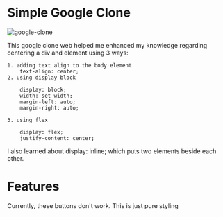 # Simple Google Clone
![google-clone](https://github.com/j-archives/Learn-HTML-CSS/blob/main/web%20screenshots/google-clone.png)


This google clone web helped me enhanced my knowledge regarding centering a div and element using 3 ways:
<br>
```
1. adding text align to the body element
    text-align: center;
2. using display block

    display: block;
    width: set width;
    margin-left: auto;
    margin-right: auto;

3. using flex

    display: flex;
    justify-content: center;
```

I also learned about display: inline; which puts two elements beside each other.

# Features
Currently, these buttons don't work. This is just pure styling
